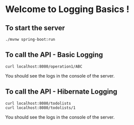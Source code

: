 # Welcome to Logging Basics !

## To start the server

```
./mvnw spring-boot:run
```


## To call the API - Basic Logging

```
curl localhost:8080/operation1/ABC
```
You should see the logs in the console of the server.


## To call the API - Hibernate Logging

```
curl localhost:8080/todolists
curl localhost:8080/todolists/1
```
You should see the logs in the console of the server.

